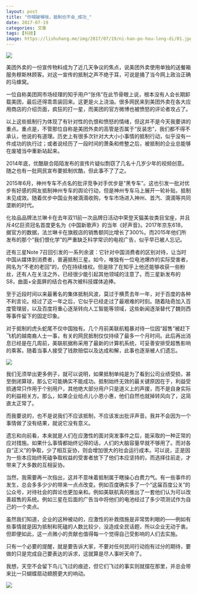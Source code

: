 ```yaml
---
layout: post
title: "你喊破喉咙，抵制也不会_成功_"
date: 2017-07-19
categories: 文章
tags: [科技]
image: https://lishuhang.me/img/2017/07/19/ni-han-po-hou-long-di/01.jpg
---
```


![](http://mmbiz.qpic.cn/mmbiz_jpg/AdRKyBVLoHIpS75bibXdFSt2I5NiasVJTZ0PwiavZX1S0bj57N8ibG3kxAmPbKlGPw6kvulG6BGpknTu6zkgd9vkWg/0?wx_fmt=jpeg)

美团外卖的一份宣传物料成为了近几天争议的焦点，说美团外卖使用单独的送餐箱服务穆斯林顾客。对这一宣传的抵制之声不绝于耳，可说是捅了当今网上政治正确的马蜂窝。

一位自称美团网市场经理的知乎用户“张伟”在此节骨眼上说，根本没有人会长期卸载美团，最后还得乖乖装回来。这更是火上浇油。很多网民来到美团外卖在各大应用商店的介绍页面，疯狂的打一星，而美团的官方微博也被愤怒的评论者攻占了。

以上这些抵制行为体现了有针对性的仇恨和愤怒的情绪，但这并不是今天我要讲的重点。重点是，不管那位自称是美团外卖的高管是否属于“反装忠”，我们都不得不承认，他说的有道理。历史上有很多次针对大大小小事情的抵制行动，似乎没有一件成功的执行过；或者说经历了一段时间的萧条和修整之后，被抵制的企业总能够在废墟当中重新站起来。

2014年底，优酷联合陌陌发布的宣传片疑似剽窃了几名十几岁少年的视频创意。随之也有一批网民宣布要抵制优酷，但此事不了了之。

2015年6月，神州专车不点名的批评竞争对手优步是“黑专车”。这也引发一批对优步有好感的网友抵制神州专车的舆论行动，但是神州专车马上展开一轮补贴，抵制未见成效。随着优步中国业务被滴滴收购，专车市场进入神州、首汽、滴滴等共同垄断的时代。

化妆品品牌法兰琳卡在去年双11前一次品牌日活动中荣登天猫美妆类目宝座，并且斥4亿巨资冠名首度更名为《中国新歌声》的当年《好声音》。2017年京东618，据官方的数据，法兰琳卡在旗舰店的销售额同比增长了300%。而2015年他们所发布的那个“我们恨化学”的严重缺乏科学常识的电视广告，似乎早已被人忘记。

还有三星Note 7召回引发的一系列余波：它针对中国消费者的区别对待，让当时中国从媒体到消费者，普遍抵制三星。如今，唯独有一位电池爆炸的实际受害者，网名为“不老的老回”的，仍在持续维权。但是除了在知乎上他还能够收获一些粉丝，还有人在关注之外，已经很少能引起其他领域的注意了。而三星新发布的S8，曲面+全面屏的结合也再次被科技媒体追捧。

至于近段时间以来最著名的集体抵制风波，莫过于横贯去年一年，对于百度的各种不利言论。经过了这一年之后，它似乎已经走过了最艰难的时刻。随着陆奇加入百度管理层，以及百度将重心逐渐转向人工智能等领域，这些新闻逐渐替代了魏则西等事件留下的固定印象。

对于抵制的虎头蛇尾不仅中国独有。几个月前美联航粗暴对待一位因“超售”被赶下飞机的越南裔人士一事，有关的网民抵制仅仅持续了最多一个月时间。此后再出消息已经是在几周前，美联航据称采用了最新的计算机系统，可妥善安排受超售影响的乘客。随着当事人接受了钱款赔偿以及达成和解，此事也逐渐被人们遗忘。

![](https://lishuhang.me/img/2017/07/19/ni-han-po-hou-long-di/01.jpg)

我们无须举出更多例子，就可以说明，如果抵制单纯是为了看到公司业绩受损，甚至倒闭算球，那么它可能确实不能成功。抵制始终无效的最关键原因在于，利益受损通常只作用于个别用户，其他绝大部分用户只是道义上的声援，而不是自身实际的利益相关方。那么，如果企业给点儿小恩小惠，他们自然也就掉转风向了，这简直太正常了。

而我要说的，也不是说我们不应该抵制，不应该发出批评声音。我并不会因为一个事情做了没有结果，就说它没有意义。

遗忘和向前看，本来就是人们在应激性的面对突发事件之后，能采取的一种正常的应对措施。如果什么事情都始终记得的话，人们的大脑容量早就不够用了。而对各自“正义”的争取，少了相互妥协，则会增加很大的社会运行成本。可以说，正是因为一些本应始终死磕争取权益的受害者放下了他们本应坚持的，而选择往前走，才带来了大多数的互相妥协。

当然，我需要再一次指出，这并不意味着抵制属于瞎操心白费力气。有一些事件的发生，总会多多少少的带来一点点改变。例如百度确实多了一个“这届百度公关”的公众号，对待社会的舆论也更加亲和。例如美联航真的推出了一套他们认为可以改善超售的系统。例如三星在后面的广告当中将他们的电池经过了多少项测试作为自己的一个卖点。

虽然我们知道，企业的这种被动的，应激性的补救措施是非常势利眼的——例如有些事情就是因为抵制和死磕的人数比较少，没造成全民话题，所以企业无动于衷。但即便如此，这一点微小的贡献也值得每一个觉得自己受影响的人们去实施。

只有一个必要的提醒，就是要告诉大家，不要对任何民间行动抱有过分的期待，要做的只是完成自己要表达的诉求，这就算是尽人事听天命了。

我想，天空不会留下鸟儿飞过的痕迹，但它们飞过的事实则就摆在那里，并总会带来比一只蝴蝶扇动翅膀更大的响动。

![](https://lishuhang.me/img/2017/07/19/ni-han-po-hou-long-di/02.jpg)
